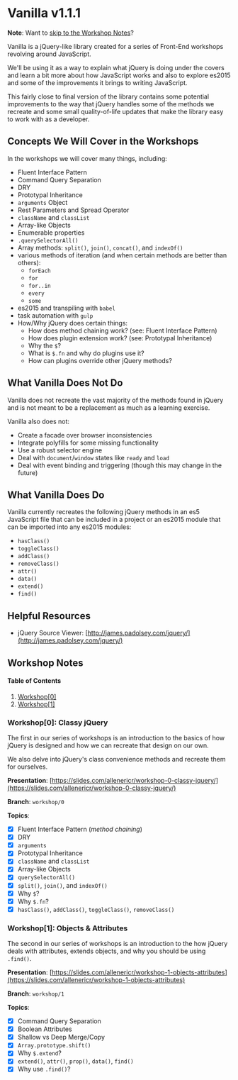 # Vanilla v1.1.1

**Note**:  Want to [skip to the Workshop Notes](#workshop-notes)?

Vanilla is a jQuery-like library created for a series of Front-End workshops revolving around JavaScript.

We'll be using it as a way to explain what jQuery is doing under the covers and learn a bit more about how JavaScript works and also to explore es2015 and some of the improvements it brings to writing JavaScript.

This fairly close to final version of the library contains some potential improvements to the way that jQuery handles some of the methods we recreate and some small quality-of-life updates that make the library easy to work with as a developer.

## Concepts We Will Cover in the Workshops

In the workshops we will cover many things, including:

- Fluent Interface Pattern
- Command Query Separation
- DRY
- Prototypal Inheritance
- `arguments` Object
- Rest Parameters and Spread Operator
- `className` and `classList`
- Array-like Objects
- Enumerable properties
- `.querySelectorAll()`
- Array methods:  `split()`, `join()`, `concat()`, and `indexOf()`
-  various methods of iteration (and when certain methods are better than others):
    - `forEach`
    - `for`
    - `for..in`
    - `every`
    - `some`
- es2015 and transpiling with `babel`
- task automation with `gulp`
- How/Why jQuery does certain things:
    - How does method chaining work? (see:  Fluent Interface Pattern)
    - How does plugin extension work? (see:  Prototypal Inheritance)
    - Why the `$`?
    - What is `$.fn` and why do plugins use it?
    - How can plugins override other jQuery methods?

## What Vanilla Does Not Do

Vanilla does not recreate the vast majority of the methods found in jQuery and is not meant to be a replacement as much as a learning exercise.

Vanilla also does not:

- Create a facade over browser inconsistencies
- Integrate polyfills for some missing functionality
- Use a robust selector engine
- Deal with `document`/`window` states like `ready` and `load`
- Deal with event binding and triggering (though this may change in the future)

## What Vanilla Does Do

Vanilla currently recreates the following jQuery methods in an es5 JavaScript file that can be included in a project or an es2015 module that can be imported into any es2015 modules:

- `hasClass()`
- `toggleClass()`
- `addClass()`
- `removeClass()`
- `attr()`
- `data()`
- `extend()`
- `find()`

## Helpful Resources

- jQuery Source Viewer: [http://james.padolsey.com/jquery/](http://james.padolsey.com/jquery/)


<a href="javascript:void(0);" id="workshop-notes" name="workshop-notes"></a>
## Workshop Notes

#### Table of Contents

1. [Workshop[0]](#workshop-0)
1. [Workshop[1]](#workshop-1)

<a href="javascript:void(0);" id="workshop-0" name="workshop-0"></a>
### Workshop[0]:  Classy jQuery

The first in our series of workshops is an introduction to the basics of how jQuery is designed and how we can recreate that design on our own.

We also delve into jQuery's class convenience methods and recreate them for ourselves.

**Presentation**:  [https://slides.com/allenericr/workshop-0-classy-jquery/](https://slides.com/allenericr/workshop-0-classy-jquery/)

**Branch**:  `workshop/0`

**Topics**:

- [x] Fluent Interface Pattern (*method chaining*)
- [x] DRY
- [x] `arguments`
- [x] Prototypal Inheritance
- [x] `className` and `classList`
- [x] Array-like Objects
- [x] `querySelectorAll()`
- [x] `split()`, `join()`, and `indexOf()`
- [x] Why `$`?
- [x] Why `$.fn`?
- [x] `hasClass()`, `addClass()`, `toggleClass()`, `removeClass()`

<a href="javascript:void(0);" id="workshop-1" name="workshop-1"></a>
### Workshop[1]:  Objects & Attributes

The second in our series of workshops is an introduction to the how jQuery deals with attributes, extends objects, and why you should be using `.find()`.

**Presentation**:  [https://slides.com/allenericr/workshop-1-objects-attributes](https://slides.com/allenericr/workshop-1-objects-attributes)

**Branch**:  `workshop/1`

**Topics**:

- [x] Command Query Separation
- [x] Boolean Attributes
- [x] Shallow vs Deep Merge/Copy
- [x] `Array.prototype.shift()`
- [x] Why `$.extend`?
- [x] `extend()`, `attr()`, `prop()`, `data()`, `find()`
- [x] Why use `.find()`?